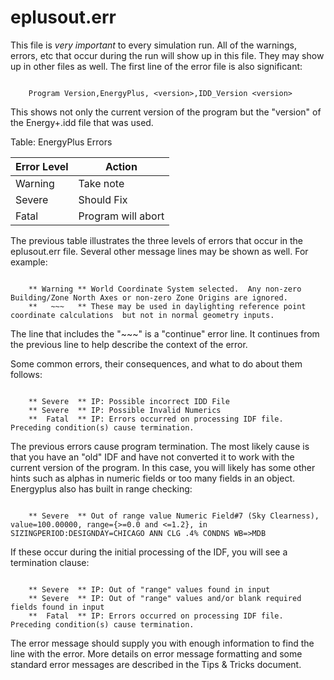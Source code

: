 # eplusout.err

This file is *very important* to every simulation run. All of the warnings, errors, etc that occur during the run will show up in this file. They may show up in other files as well. The first line of the error file is also significant:

~~~~~~~~~~~~~~~~~~~~

    Program Version,EnergyPlus, <version>,IDD_Version <version>
~~~~~~~~~~~~~~~~~~~~

This shows not only the current version of the program but the "version" of the Energy+.idd file that was used.

Table: EnergyPlus Errors

Error Level|Action
-----------|------
Warning|Take note
Severe|Should Fix
Fatal|Program will abort

The previous table illustrates the three levels of errors that occur in the eplusout.err file. Several other message lines may be shown as well. For example:

~~~~~~~~~~~~~~~~~~~~

    ** Warning ** World Coordinate System selected.  Any non-zero Building/Zone North Axes or non-zero Zone Origins are ignored.
    **   ~~~   ** These may be used in daylighting reference point coordinate calculations  but not in normal geometry inputs.
~~~~~~~~~~~~~~~~~~~~

The line that includes the "~~~" is a "continue" error line. It continues from the previous line to help describe the context of the error.

Some common errors, their consequences, and what to do about them follows:

~~~~~~~~~~~~~~~~~~~~

    ** Severe  ** IP: Possible incorrect IDD File
    ** Severe  ** IP: Possible Invalid Numerics
    **  Fatal  ** IP: Errors occurred on processing IDF file. Preceding condition(s) cause termination.
~~~~~~~~~~~~~~~~~~~~

The previous errors cause program termination. The most likely cause is that you have an "old" IDF and have not converted it to work with the current version of the program. In this case, you will likely has some other hints such as alphas in numeric fields or too many fields in an object. Energyplus also has built in range checking:

~~~~~~~~~~~~~~~~~~~~

    ** Severe  ** Out of range value Numeric Field#7 (Sky Clearness), value=100.00000, range={>=0.0 and <=1.2}, in SIZINGPERIOD:DESIGNDAY=CHICAGO ANN CLG .4% CONDNS WB=>MDB
~~~~~~~~~~~~~~~~~~~~

If these occur during the initial processing of the IDF, you will see a termination clause:

~~~~~~~~~~~~~~~~~~~~

    ** Severe  ** IP: Out of "range" values found in input
    ** Severe  ** IP: Out of "range" values and/or blank required fields found in input
    **  Fatal  ** IP: Errors occurred on processing IDF file. Preceding condition(s) cause termination.
~~~~~~~~~~~~~~~~~~~~

The error message should supply you with enough information to find the line with the error. More details on error message formatting and some standard error messages are described in the Tips & Tricks document.